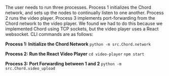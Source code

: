 The user needs to run three processes. Process 1 initializes the Chord network, and sets up the nodes to continually listen to one another. Process 2 runs the video player. Process 3 implements port-forwarding from the Chord network to the video player. We found we had to do this because we implemented Chord using TCP sockets, but the video player uses a React websocket. CLI commands are as follows:

**Process 1: Initialize the Chord Network**
`python -m src.Chord.network`

**Process 2: Run the React Video Player**
`cd video-player`
`npm start`

**Process 3: Port Forwarding between 1 and 2**
`python -m src.Chord.video_upload`
